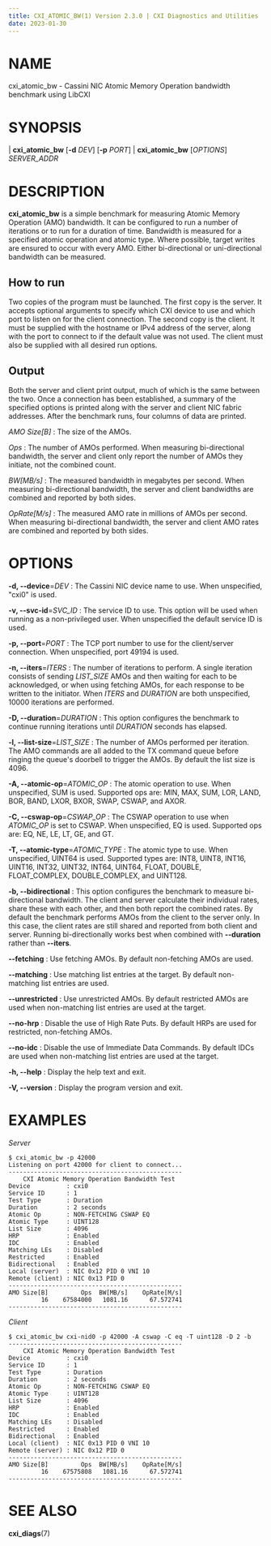 ```yaml
---
title: CXI_ATOMIC_BW(1) Version 2.3.0 | CXI Diagnostics and Utilities
date: 2023-01-30
---
```


# NAME

cxi_atomic_bw - Cassini NIC Atomic Memory Operation bandwidth benchmark using
LibCXI


# SYNOPSIS

| **cxi_atomic_bw** [**-d** *DEV*] [**-p** *PORT*]
| **cxi_atomic_bw** [*OPTIONS*] *SERVER_ADDR*


# DESCRIPTION

**cxi_atomic_bw** is a simple benchmark for measuring Atomic Memory Operation
(AMO) bandwidth. It can be configured to run a number of iterations or to run
for a duration of time. Bandwidth is measured for a specified atomic operation
and atomic type. Where possible, target writes are ensured to occur with every
AMO. Either bi-directional or uni-directional bandwidth can be measured.

## How to run

Two copies of the program must be launched. The first copy is the server. It
accepts optional arguments to specify which CXI device to use and which port
to listen on for the client connection. The second copy is the client. It must
be supplied with the hostname or IPv4 address of the server, along with the
port to connect to if the default value was not used. The client must also be
supplied with all desired run options.

## Output

Both the server and client print output, much of which is the same between
the two. Once a connection has been established, a summary of the specified
options is printed along with the server and client NIC fabric addresses.
After the benchmark runs, four columns of data are printed.

*AMO Size[B]*
: The size of the AMOs.

*Ops*
: The number of AMOs performed. When measuring bi-directional bandwidth, the
server and client only report the number of AMOs they initiate, not the
combined count.

*BW[MB/s]*
: The measured bandwidth in megabytes per second. When measuring bi-directional
bandwidth, the server and client bandwidths are combined and reported by both
sides.

*OpRate[M/s]*
: The measured AMO rate in millions of AMOs per second. When measuring
bi-directional bandwidth, the server and client AMO rates are combined and
reported by both sides.


# OPTIONS

**-d, \-\-device**=*DEV*
: The Cassini NIC device name to use. When unspecified, \"cxi0\" is used.

**-v, \-\-svc-id**=*SVC_ID*
: The service ID to use. This option will be used when running as a
non-privileged user. When unspecified the default service ID is used.

**-p, \-\-port**=*PORT*
: The TCP port number to use for the client/server connection. When
unspecified, port 49194 is used.

**-n, \-\-iters**=*ITERS*
: The number of iterations to perform. A single iteration consists of sending
*LIST_SIZE* AMOs and then waiting for each to be acknowledged, or when using
fetching AMOs, for each response to be written to the initiator. When *ITERS*
and *DURATION* are both unspecified, 10000 iterations are performed.

**-D, \-\-duration**=*DURATION*
: This option configures the benchmark to continue running iterations until
*DURATION* seconds has elapsed.

**-l, \-\-list-size**=*LIST_SIZE*
: The number of AMOs performed per iteration. The AMO commands are all added
to the TX command queue before ringing the queue's doorbell to trigger the
AMOs. By default the list size is 4096.

**-A, \-\-atomic-op**=*ATOMIC_OP*
: The atomic operation to use. When unspecified, SUM is used. Supported ops
are: MIN, MAX, SUM, LOR, LAND, BOR, BAND, LXOR, BXOR, SWAP, CSWAP, and AXOR.

**-C, \-\-cswap-op**=*CSWAP_OP*
: The CSWAP operation to use when *ATOMIC_OP* is set to CSWAP. When
unspecified, EQ is used. Supported ops are: EQ, NE, LE, LT, GE, and GT.

**-T, \-\-atomic-type**=*ATOMIC_TYPE*
: The atomic type to use. When unspecified, UINT64 is used. Supported types
are: INT8, UINT8, INT16, UINT16, INT32, UINT32, INT64, UINT64, FLOAT, DOUBLE,
FLOAT_COMPLEX, DOUBLE_COMPLEX, and UINT128.

**-b, \-\-bidirectional**
: This option configures the benchmark to measure bi-directional bandwidth.
The client and server calculate their individual rates, share these with each
other, and then both report the combined rates. By default the benchmark
performs AMOs from the client to the server only. In this case, the client
rates are still shared and reported from both client and server. Running
bi-directionally works best when combined with **\-\-duration** rather than
**\-\-iters**.

**\-\-fetching**
: Use fetching AMOs. By default non-fetching AMOs are used.

**\-\-matching**
: Use matching list entries at the target. By default non-matching list
entries are used.

**\-\-unrestricted**
: Use unrestricted AMOs. By default restricted AMOs are used when
non-matching list entries are used at the target.

**\-\-no-hrp**
: Disable the use of High Rate Puts. By default HRPs are used for restricted,
non-fetching AMOs.

**\-\-no-idc**
: Disable the use of Immediate Data Commands. By default IDCs are used when
non-matching list entries are used at the target.

**-h, \-\-help**
: Display the help text and exit.

**-V, \-\-version**
: Display the program version and exit.


# EXAMPLES

*Server*
```
$ cxi_atomic_bw -p 42000
Listening on port 42000 for client to connect...
------------------------------------------------
    CXI Atomic Memory Operation Bandwidth Test
Device          : cxi0
Service ID      : 1
Test Type       : Duration
Duration        : 2 seconds
Atomic Op       : NON-FETCHING CSWAP EQ
Atomic Type     : UINT128
List Size       : 4096
HRP             : Enabled
IDC             : Enabled
Matching LEs    : Disabled
Restricted      : Enabled
Bidirectional   : Enabled
Local (server)  : NIC 0x12 PID 0 VNI 10
Remote (client) : NIC 0x13 PID 0
------------------------------------------------
AMO Size[B]         Ops  BW[MB/s]    OpRate[M/s]
         16    67584000   1081.16      67.572741
------------------------------------------------
```

*Client*
```
$ cxi_atomic_bw cxi-nid0 -p 42000 -A cswap -C eq -T uint128 -D 2 -b
------------------------------------------------
    CXI Atomic Memory Operation Bandwidth Test
Device          : cxi0
Service ID      : 1
Test Type       : Duration
Duration        : 2 seconds
Atomic Op       : NON-FETCHING CSWAP EQ
Atomic Type     : UINT128
List Size       : 4096
HRP             : Enabled
IDC             : Enabled
Matching LEs    : Disabled
Restricted      : Enabled
Bidirectional   : Enabled
Local (client)  : NIC 0x13 PID 0 VNI 10
Remote (server) : NIC 0x12 PID 0
------------------------------------------------
AMO Size[B]         Ops  BW[MB/s]    OpRate[M/s]
         16    67575808   1081.16      67.572741
------------------------------------------------
```


# SEE ALSO

**cxi_diags**(7)
